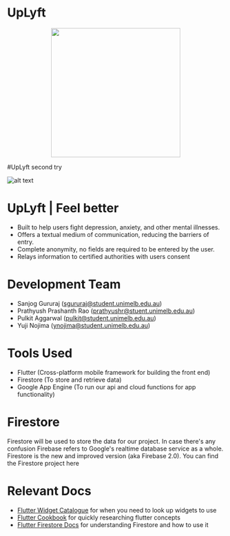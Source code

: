 # UpLyft

<p align = "center">
<img width ="300" src = "/Users/sanjogururaj47/Downloads/uplyft.jpeg"/>
</p>

#UpLyft second try

![alt text](http://url/to/img.png/Users/sanjogururaj47/Downloads/uplyft.jpeg)

# UpLyft | Feel better
- Built to help users fight depression, anxiety, and other mental illnesses.
- Offers a textual medium of communication, reducing the barriers of entry.
- Complete anonymity, no fields are required to be entered by the user.
- Relays information to certified authorities with users consent



# Development Team
- Sanjog Gururaj (sgururaj@student.unimelb.edu.au)
- Prathyush Prashanth Rao (prathyushr@stuent.unimelb.edu.au)
- Pulkit Aggarwal (pulkit@student.unimelb.edu.au)
- Yuji Nojima (ynojima@student.unimelb.edu.au)

# Tools Used
- Flutter (Cross-platform mobile framework for building the front end)
- Firestore (To store and retrieve data)
- Google App Engine (To run our api and cloud functions for app functionality)

# Firestore
Firestore will be used to store the data for our project. 
In case there's any confusion Firebase refers to Google's realtime database service as a whole. Firestore is the new and improved version (aka Firebase 2.0).
You can find the Firestore project here

# Relevant Docs
- [Flutter Widget Catalogue](https://flutter.dev/docs/development/ui/widgets) for when you need to look up widgets to use
- [Flutter Cookbook](https://flutter.dev/docs/cookbook) for quickly researching flutter concepts 
- [Flutter Firestore Docs](https://firebase.google.com/docs/firestore) for understanding Firestore and how to use it


